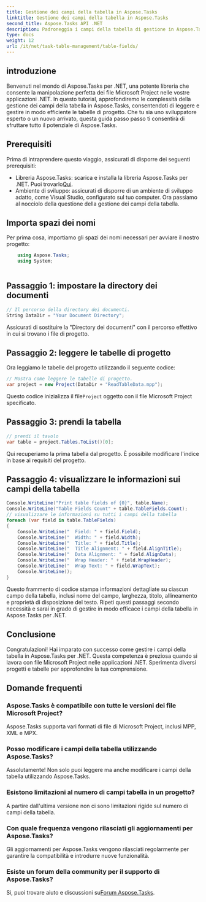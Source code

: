 ```yaml
---
title: Gestione dei campi della tabella in Aspose.Tasks
linktitle: Gestione dei campi della tabella in Aspose.Tasks
second_title: Aspose.Tasks API .NET
description: Padroneggia i campi della tabella di gestione in Aspose.Tasks per .NET con questo tutorial completo. Impara a leggere, visualizzare e modificare le tabelle di progetto senza sforzo.
type: docs
weight: 12
url: /it/net/task-table-management/table-fields/
---
```

## introduzione
Benvenuti nel mondo di Aspose.Tasks per .NET, una potente libreria che consente la manipolazione perfetta dei file Microsoft Project nelle vostre applicazioni .NET. In questo tutorial, approfondiremo le complessità della gestione dei campi della tabella in Aspose.Tasks, consentendoti di leggere e gestire in modo efficiente le tabelle di progetto. Che tu sia uno sviluppatore esperto o un nuovo arrivato, questa guida passo passo ti consentirà di sfruttare tutto il potenziale di Aspose.Tasks.
## Prerequisiti
Prima di intraprendere questo viaggio, assicurati di disporre dei seguenti prerequisiti:
-  Libreria Aspose.Tasks: scarica e installa la libreria Aspose.Tasks per .NET. Puoi trovarlo[Qui](https://releases.aspose.com/tasks/net/).
- Ambiente di sviluppo: assicurati di disporre di un ambiente di sviluppo adatto, come Visual Studio, configurato sul tuo computer.
Ora passiamo al nocciolo della questione della gestione dei campi della tabella.
## Importa spazi dei nomi
Per prima cosa, importiamo gli spazi dei nomi necessari per avviare il nostro progetto:
```csharp
    using Aspose.Tasks;
    using System;
    
```
## Passaggio 1: impostare la directory dei documenti
```csharp
// Il percorso della directory dei documenti.
String DataDir = "Your Document Directory";
```
Assicurati di sostituire la "Directory dei documenti" con il percorso effettivo in cui si trovano i file di progetto.
## Passaggio 2: leggere le tabelle di progetto
Ora leggiamo le tabelle del progetto utilizzando il seguente codice:
```csharp
// Mostra come leggere le tabelle di progetto.
var project = new Project(DataDir + "ReadTableData.mpp");
```
 Questo codice inizializza il file`Project` oggetto con il file Microsoft Project specificato.
## Passaggio 3: prendi la tabella
```csharp
// prendi il tavolo
var table = project.Tables.ToList()[0];
```
Qui recuperiamo la prima tabella dal progetto. È possibile modificare l'indice in base ai requisiti del progetto.
## Passaggio 4: visualizzare le informazioni sui campi della tabella
```csharp
Console.WriteLine("Print table fields of {0}", table.Name);
Console.WriteLine("Table Fields Count" + table.TableFields.Count);
// visualizzare le informazioni su tutti i campi della tabella
foreach (var field in table.TableFields)
{
    Console.WriteLine("  Field: " + field.Field);
    Console.WriteLine("  Width: " + field.Width);
    Console.WriteLine("  Title: " + field.Title);
    Console.WriteLine("  Title Alignment: " + field.AlignTitle);
    Console.WriteLine("  Data Alignment: " + field.AlignData);
    Console.WriteLine("  Wrap Header: " + field.WrapHeader);
    Console.WriteLine("  Wrap Text: " + field.WrapText);
    Console.WriteLine();
}
```
Questo frammento di codice stampa informazioni dettagliate su ciascun campo della tabella, inclusi nome del campo, larghezza, titolo, allineamento e proprietà di disposizione del testo.
Ripeti questi passaggi secondo necessità e sarai in grado di gestire in modo efficace i campi della tabella in Aspose.Tasks per .NET.
## Conclusione
Congratulazioni! Hai imparato con successo come gestire i campi della tabella in Aspose.Tasks per .NET. Questa competenza è preziosa quando si lavora con file Microsoft Project nelle applicazioni .NET. Sperimenta diversi progetti e tabelle per approfondire la tua comprensione.
## Domande frequenti
### Aspose.Tasks è compatibile con tutte le versioni dei file Microsoft Project?
Aspose.Tasks supporta vari formati di file di Microsoft Project, inclusi MPP, XML e MPX.
### Posso modificare i campi della tabella utilizzando Aspose.Tasks?
Assolutamente! Non solo puoi leggere ma anche modificare i campi della tabella utilizzando Aspose.Tasks.
### Esistono limitazioni al numero di campi tabella in un progetto?
A partire dall'ultima versione non ci sono limitazioni rigide sul numero di campi della tabella.
### Con quale frequenza vengono rilasciati gli aggiornamenti per Aspose.Tasks?
Gli aggiornamenti per Aspose.Tasks vengono rilasciati regolarmente per garantire la compatibilità e introdurre nuove funzionalità.
### Esiste un forum della community per il supporto di Aspose.Tasks?
Sì, puoi trovare aiuto e discussioni su[Forum Aspose.Tasks](https://forum.aspose.com/c/tasks/15).